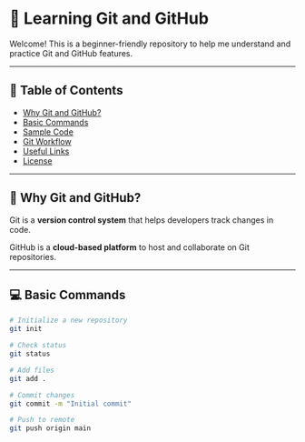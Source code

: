 # 📘 Learning Git and GitHub

Welcome! This is a beginner-friendly repository to help me understand and practice Git and GitHub features.

---

## 📑 Table of Contents

- [Why Git and GitHub?](#why-git-and-github)
- [Basic Commands](#basic-commands)
- [Sample Code](#sample-code)
- [Git Workflow](#git-workflow)
- [Useful Links](#useful-links)
- [License](#license)

---

## 🤔 Why Git and GitHub?

Git is a **version control system** that helps developers track changes in code.

GitHub is a **cloud-based platform** to host and collaborate on Git repositories.

---

## 💻 Basic Commands

```bash
# Initialize a new repository
git init

# Check status
git status

# Add files
git add .

# Commit changes
git commit -m "Initial commit"

# Push to remote
git push origin main

